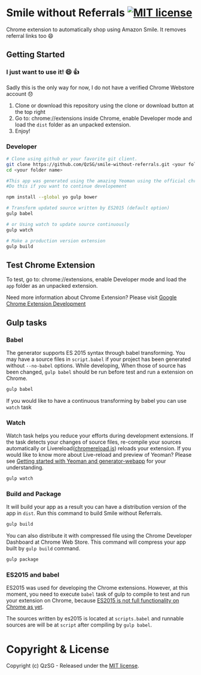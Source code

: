 # Smile without Referrals [![MIT license](https://img.shields.io/github/license/QzSG/smile-without-referrals.svg?maxAge=2592000&style=flat-square)](https://github.com/QzSG/smile-without-referrals/blob/master/LICENSE)

Chrome extension to automatically shop using Amazon Smile. It removes referral links too :smile:

## Getting Started
### I just want to use it! :smile: :+1:

Sadly this is the only way for now, I do not have a verified Chrome Webstore account :disappointed:

1. Clone or download this repository using the clone or download button at the top right
2. Go to: chrome://extensions inside Chrome, enable Developer mode and load the `dist` folder as an unpacked extension.
3. Enjoy!

### Developer
```sh
# Clone using github or your favorite git client. 
git clone https://github.com/QzSG/smile-without-referrals.git <your folder name>
cd <your folder name>

#This app was generated using the amazing Yeoman using the official chrome generator. 
#Do this if you want to continue developement

npm install --global yo gulp bower

# Transform updated source written by ES2015 (default option)
gulp babel

# or Using watch to update source continuously
gulp watch

# Make a production version extension
gulp build
```

## Test Chrome Extension

To test, go to: chrome://extensions, enable Developer mode and load the `app` folder as an unpacked extension.

Need more information about Chrome Extension? Please visit [Google Chrome Extension Development](http://developer.chrome.com/extensions/devguide.html)

## Gulp tasks

### Babel

The generator supports ES 2015 syntax through babel transforming. You may have a source files in `script.babel` if your project has been generated without `--no-babel` options. While developing, When those of source has been changed, `gulp babel` should be run before test and run a extension on Chrome.

```sh
gulp babel
```

If you would like to have a continuous transforming by babel you can use `watch` task

### Watch

Watch task helps you reduce your efforts during development extensions. If the task detects your changes of source files, re-compile your sources automatically or Livereload([chromereload.js](https://github.com/yeoman/generator-chrome-extension/blob/master/app/templates/scripts/chromereload.js)) reloads your extension. If you would like to know more about Live-reload and preview of Yeoman? Please see [Getting started with Yeoman and generator-webapp](http://youtu.be/zBt2g9ekiug?t=3m51s) for your understanding.

```bash
gulp watch
```

### Build and Package

It will build your app as a result you can have a distribution version of the app in `dist`. Run this command to build Smile without Referrals.

```bash
gulp build
```

You can also distribute it with compressed file using the Chrome Developer Dashboard at Chrome Web Store. This command will compress your app built by `gulp build` command.

```bash
gulp package
```

### ES2015 and babel

ES2015 was used for developing the Chrome extensions. However, at this moment, you need to execute `babel` task of gulp to compile to test and run your extension on Chrome, because [ES2015 is not full functionality on Chrome as yet](http://kangax.github.io/compat-table/es6/).

The sources written by es2015 is located at `scripts.babel` and runnable sources are will be at `script` after compiling by `gulp babel`.

# Copyright & License

Copyright (c) QzSG - Released under the [MIT license](LICENSE).
